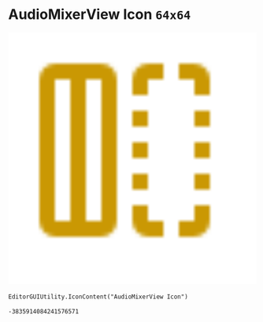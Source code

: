 # AudioMixerView Icon `64x64`
<img src="/img/AudioMixerView%20Icon.png" width=512 height=512>

``` CSharp
EditorGUIUtility.IconContent("AudioMixerView Icon")
```
```
-3835914084241576571
```
